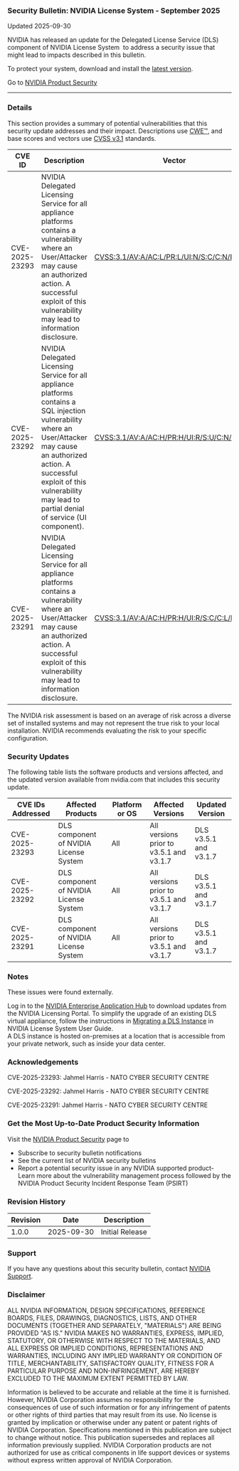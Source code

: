 ### Security Bulletin: NVIDIA License System - September 2025

Updated 2025-09-30

NVIDIA has released an update for the Delegated License Service (DLS) component of NVIDIA License System&nbsp; to address a security issue that might lead to impacts described in this bulletin.<div>To protect your system, download and install the <a href="https://docs.nvidia.com/license-system/dls/3.1.0/index.html">latest version</a>.</div>

Go to [NVIDIA Product Security](https://www.nvidia.com/security/)

_______________________________________________________________________________________________________________________________________________

### Details

This section provides a summary of potential vulnerabilities that this security update addresses and their impact. Descriptions use [CWE™](https://cwe.mitre.org/), and base scores and vectors use [CVSS v3.1](https://www.first.org/cvss/specification-document) standards.

| **CVE ID** | **Description** | **Vector** | **Base Score** | **Severity** | **CWE** | **Impacts** |
| ---------- | ---------------- | ---------- | -------------- | ------------ | -------- | ------------ |
| CVE-2025-23293 | NVIDIA Delegated Licensing Service for all appliance platforms contains a vulnerability where an User/Attacker may cause an authorized action. A successful exploit of this vulnerability may lead to information disclosure. | [CVSS:3.1/AV:A/AC:L/PR:L/UI:N/S:C/C:N/I:H/A:H](https://www.first.org/cvss/calculator/3.1#CVSS:3.1/AV:A/AC:L/PR:L/UI:N/S:C/C:N/I:H/A:H) | 8.7 | HIGH | [CWE-306](https://cwe.mitre.org/data/definitions/306.html) | Denial of Service |
| CVE-2025-23292 | NVIDIA Delegated Licensing Service for all appliance platforms contains a SQL injection vulnerability where an User/Attacker may cause an authorized action. A successful exploit of this vulnerability may lead to partial denial of service (UI component). | [CVSS:3.1/AV:A/AC:H/PR:H/UI:R/S:U/C:N/I:H/A:L](https://www.first.org/cvss/calculator/3.1#CVSS:3.1/AV:A/AC:H/PR:H/UI:R/S:U/C:N/I:H/A:L) | 4.6 | MEDIUM | [CWE-943](https://cwe.mitre.org/data/definitions/943.html) | Denial of Service |
| CVE-2025-23291 | NVIDIA Delegated Licensing Service for all appliance platforms contains a vulnerability where an User/Attacker may cause an authorized action. A successful exploit of this vulnerability may lead to information disclosure. | [CVSS:3.1/AV:A/AC:H/PR:H/UI:R/S:C/C:L/I:N/A:N](https://www.first.org/cvss/calculator/3.1#CVSS:3.1/AV:A/AC:H/PR:H/UI:R/S:C/C:L/I:N/A:N) | 2.4 | LOW | [CWE-312](https://cwe.mitre.org/data/definitions/312.html) | Information Disclosure |

The NVIDIA risk assessment is based on an average of risk across a diverse set of installed systems and may not represent the true risk to your local installation. NVIDIA recommends evaluating the risk to your specific configuration.

### Security Updates

The following table lists the software products and versions affected, and the updated version available from nvidia.com that includes this security update.

| **CVE IDs Addressed** | **Affected Products** | **Platform or OS** | **Affected Versions** | **Updated Version** |
| --------------------- | --------------------- | ----------------- | --------------------- | ------------------- |
| CVE-2025-23293 | DLS component of NVIDIA License System | All | All versions prior to v3.5.1 and v3.1.7  | DLS v3.5.1 and v3.1.7 |
| CVE-2025-23292 | DLS component of NVIDIA License System | All | All versions prior to v3.5.1 and v3.1.7  | DLS v3.5.1 and v3.1.7 |
| CVE-2025-23291 | DLS component of NVIDIA License System | All | All versions prior to v3.5.1 and v3.1.7  | DLS v3.5.1 and v3.1.7 |

### Notes

These issues were found externally.<br><div>Log in to the <a href="https://nvid.nvidia.com/dashboard/">NVIDIA Enterprise Application Hub</a> to download updates from the NVIDIA Licensing Portal. To simplify the upgrade of an existing DLS virtual appliance, follow the instructions in <a href="https://docs.nvidia.com/license-system/latest/nvidia-license-system-user-guide/index.html#migrating-dls-instance">Migrating a DLS Instance</a> in NVIDIA License System User Guide.<br></div><div>A DLS instance is hosted on-premises at a location that is accessible from your private network, such as inside your data center.</div>


### Acknowledgements

CVE-2025-23293: Jahmel Harris - NATO CYBER SECURITY CENTRE

CVE-2025-23292: Jahmel Harris - NATO CYBER SECURITY CENTRE

CVE-2025-23291: Jahmel Harris - NATO CYBER SECURITY CENTRE



### Get the Most Up-to-Date Product Security Information

Visit the [NVIDIA Product Security](https://www.nvidia.com/security/) page to

- Subscribe to security bulletin notifications
- See the current list of NVIDIA security bulletins
- Report a potential security issue in any NVIDIA supported product- Learn more about the vulnerability management process followed by the NVIDIA Product Security Incident Response Team (PSIRT)
### Revision History

| **Revision** | **Date** | **Description** |
| ------------ | -------- | --------------- |
| 1.0.0 | 2025-09-30 | Initial Release |

### Support
If you have any questions about this security bulletin, contact [NVIDIA Support](https://www.nvidia.com/object/support.html).

### Disclaimer
ALL NVIDIA INFORMATION, DESIGN SPECIFICATIONS, REFERENCE BOARDS, FILES, DRAWINGS, DIAGNOSTICS, LISTS, AND OTHER DOCUMENTS (TOGETHER AND SEPARATELY, "MATERIALS") ARE BEING PROVIDED "AS IS." NVIDIA MAKES NO WARRANTIES, EXPRESS, IMPLIED, STATUTORY, OR OTHERWISE WITH RESPECT TO THE MATERIALS, AND ALL EXPRESS OR IMPLIED CONDITIONS, REPRESENTATIONS AND WARRANTIES, INCLUDING ANY IMPLIED WARRANTY OR CONDITION OF TITLE, MERCHANTABILITY, SATISFACTORY QUALITY, FITNESS FOR A PARTICULAR PURPOSE AND NON-INFRINGEMENT, ARE HEREBY EXCLUDED TO THE MAXIMUM EXTENT PERMITTED BY LAW. 

Information is believed to be accurate and reliable at the time it is furnished. However, NVIDIA Corporation assumes no responsibility for the consequences of use of such information or for any infringement of patents or other rights of third parties that may result from its use. No license is granted by implication or otherwise under any patent or patent rights of NVIDIA Corporation. Specifications mentioned in this publication are subject to change without notice. This publication supersedes and replaces all information previously supplied. NVIDIA Corporation products are not authorized for use as critical components in life support devices or systems without express written approval of NVIDIA Corporation.
